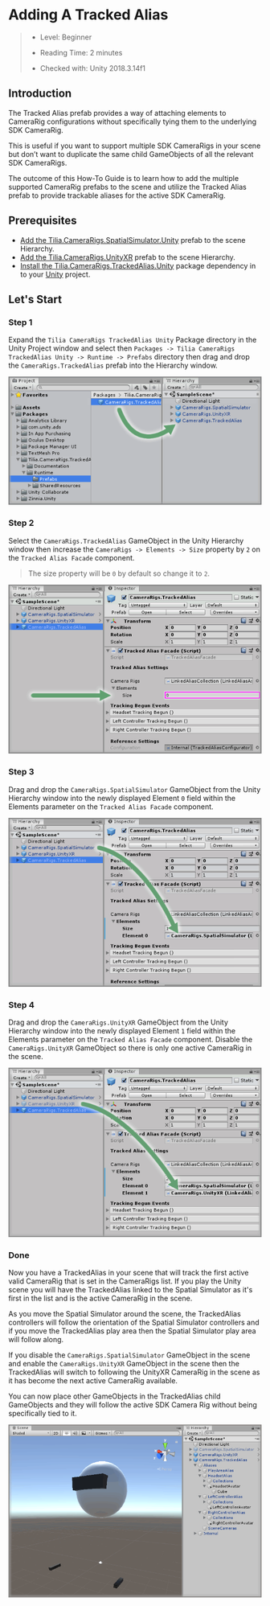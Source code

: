 # Adding A Tracked Alias

> * Level: Beginner
>
> * Reading Time: 2 minutes
>
> * Checked with: Unity 2018.3.14f1

## Introduction

The Tracked Alias prefab provides a way of attaching elements to CameraRig configurations without specifically tying them to the underlying SDK CameraRig.

This is useful if you want to support multiple SDK CameraRigs in your scene but don’t want to duplicate the same child GameObjects of all the relevant SDK CameraRigs.

The outcome of this How-To Guide is to learn how to add the multiple supported CameraRig prefabs to the scene and utilize the Tracked Alias prefab to provide trackable aliases for the active SDK CameraRig.

## Prerequisites

* [Add the Tilia.CameraRigs.SpatialSimulator.Unity] prefab to the scene Hierarchy.
* [Add the Tilia.CameraRigs.UnityXR] prefab to the scene Hierarchy.
* [Install the Tilia.CameraRigs.TrackedAlias.Unity] package dependency in to your [Unity] project.

## Let's Start

### Step 1

Expand the `Tilia CameraRigs TrackedAlias Unity` Package directory in the Unity Project window and select then `Packages -> Tilia CameraRigs TrackedAlias Unity -> Runtime -> Prefabs` directory then drag and drop the `CameraRigs.TrackedAlias` prefab into the Hierarchy window.

![Adding Prefab To Scene](assets/images/AddingPrefabToScene.png)

### Step 2

Select the `CameraRigs.TrackedAlias` GameObject in the Unity Hierarchy window then increase the `CameraRigs -> Elements -> Size` property by `2` on the `Tracked Alias Facade` component.

> The size property will be `0` by default so change it to `2`.

![Update TrackedAlias Elements Size](assets/images/UpdateTrackedAliasElementsSize.png)

### Step 3

Drag and drop the `CameraRigs.SpatialSimulator` GameObject from the Unity Hierarchy window into the newly displayed Element `0` field within the Elements parameter on the `Tracked Alias Facade` component.

![Drag And Drop Spatial Simulator Into TrackedAlias](assets/images/DragAndDropSpatialSimulatorIntoTrackedAlias.png)

### Step 4

Drag and drop the `CameraRigs.UnityXR` GameObject from the Unity Hierarchy window into the newly displayed Element `1` field within the Elements parameter on the `Tracked Alias Facade` component. Disable the `CameraRigs.UnityXR` GameObject so there is only one active CameraRig in the scene.

![Drag And Drop UnityXR Into TrackedAlias](assets/images/DragAndDropUnityXRIntoTrackedAlias.png)

### Done

Now you have a TrackedAlias in your scene that will track the first active valid CameraRig that is set in the CameraRigs list. If you play the Unity scene you will have the TrackedAlias linked to the Spatial Simulator as it's first in the list and is the active CameraRig in the scene.

As you move the Spatial Simulator around the scene, the TrackedAlias controllers will follow the orientation of the Spatial Simulator controllers and if you move the TrackedAlias play area then the Spatial Simulator play area will follow along.

If you disable the `CameraRigs.SpatialSimulator` GameObject in the scene and enable the `CameraRigs.UnityXR` GameObject in the scene then the TrackedAlias will switch to following the UnityXR CameraRig in the scene as it has become the next active CameraRig available.

You can now place other GameObjects in the TrackedAlias child GameObjects and they will follow the active SDK Camera Rig without being specifically tied to it.

![TrackedAlias In Scene With Example Avatar Objects](assets/images/TrackedAliasInSceneWithExampleAvatarObjects.png)

[Add the Tilia.CameraRigs.SpatialSimulator.Unity]: https://github.com/ExtendRealityLtd/Tilia.CameraRigs.SpatialSimulator.Unity/blob/master/Documentation/HowToGuides/AddingASpatialSimulatorCameraRig/README.md
[Add the Tilia.CameraRigs.UnityXR]: https://github.com/ExtendRealityLtd/Tilia.CameraRigs.UnityXR/blob/master/Documentation/HowToGuides/AddingAUnityXRCameraRig/README.md
[Install the Tilia.CameraRigs.TrackedAlias.Unity]: ../Installation/README.md
[Unity]: https://unity3d.com/